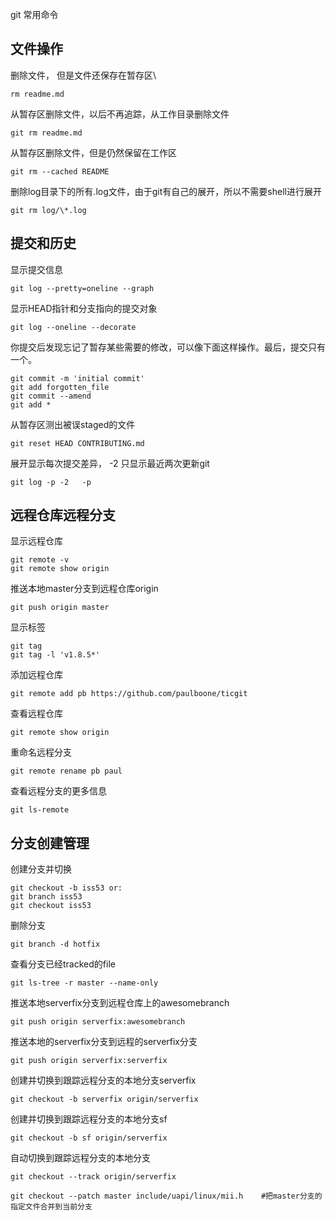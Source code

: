 git 常用命令

## 文件操作

删除文件， 但是文件还保存在暂存区\
```
rm readme.md	
```
从暂存区删除文件，以后不再追踪，从工作目录删除文件 
```
git rm readme.md 
```
从暂存区删除文件，但是仍然保留在工作区
```
git rm --cached README	
```
删除log目录下的所有.log文件，由于git有自己的展开，所以不需要shell进行展开
```
git rm log/\*.log	
```

## 提交和历史
显示提交信息
```
git log --pretty=oneline --graph
```
显示HEAD指针和分支指向的提交对象
```
git log --oneline --decorate	 
```
你提交后发现忘记了暂存某些需要的修改，可以像下面这样操作。最后，提交只有一个。
```
git commit -m 'initial commit' 
git add forgotten_file 
git commit --amend	
git add * 
```
从暂存区测出被误staged的文件
```
git reset HEAD CONTRIBUTING.md	
```
展开显示每次提交差异， -2 只显示最近两次更新git	
```
git log -p -2	-p 
```

## 远程仓库远程分支
显示远程仓库
```
git remote -v 
git remote show origin	
```
推送本地master分支到远程仓库origin
```
git push origin master
```
显示标签	
```
git tag 
git tag -l 'v1.8.5*'	 
```
添加远程仓库
```
git remote add pb https://github.com/paulboone/ticgit
```
查看远程仓库	
```
git remote show origin	
```
重命名远程分支
```
git remote rename pb paul	
```
查看远程分支的更多信息
```
git ls-remote	
```
## 分支创建管理
创建分支并切换
```
git checkout -b iss53 or: 
git branch iss53 
git checkout iss53	
```
删除分支
```
git branch -d hotfix	
```
查看分支已经tracked的file
```
git ls-tree -r master --name-only	
```

推送本地serverfix分支到远程仓库上的awesomebranch
```
git push origin serverfix:awesomebranch 
```
推送本地的serverfix分支到远程的serverfix分支
```
git push origin serverfix:serverfix	
```
创建并切换到跟踪远程分支的本地分支serverfix
```
git checkout -b serverfix origin/serverfix
```
创建并切换到跟踪远程分支的本地分支sf	
```
git checkout -b sf origin/serverfix	
```
自动切换到跟踪远程分支的本地分支
```
git checkout --track origin/serverfix
```

```
git checkout --patch master include/uapi/linux/mii.h    #把master分支的指定文件合并到当前分支
```
